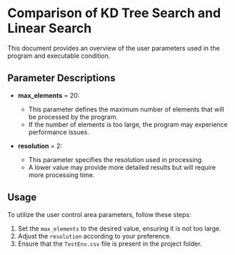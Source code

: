 # Comparison of KD Tree Search and Linear Search

This document provides an overview of the user parameters used in the program and executable condition.

## Parameter Descriptions

- **max_elements** = 20: 
  - This parameter defines the maximum number of elements that will be processed by the program.
  - If the number of elements is too large, the program may experience performance issues.
  
- **resolution** = 2: 
  - This parameter specifies the resolution used in processing.
  - A lower value may provide more detailed results but will require more processing time.

## Usage

To utilize the user control area parameters, follow these steps:

1. Set the `max_elements` to the desired value, ensuring it is not too large.
2. Adjust the `resolution` according to your preference.
3. Ensure that the `TestEnv.csv` file is present in the project folder.
